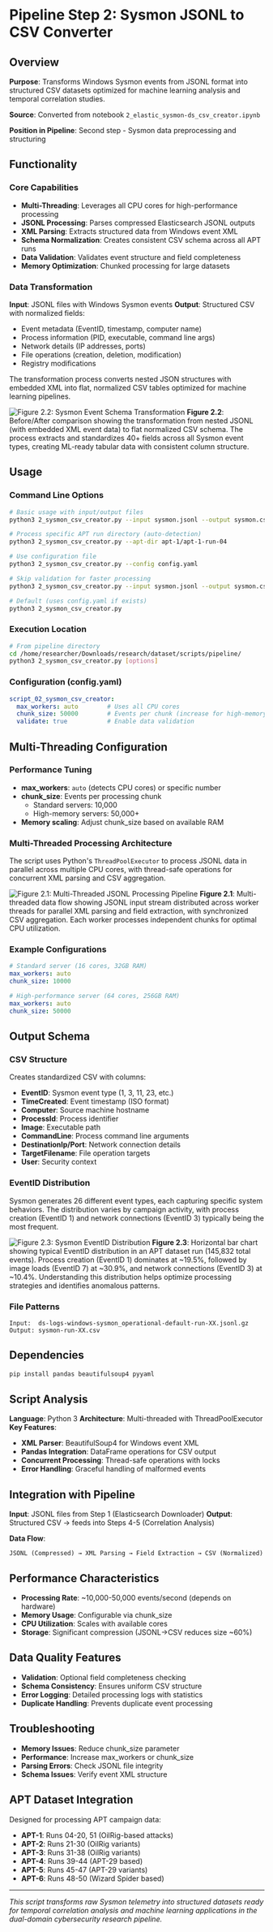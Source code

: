 # Pipeline Step 2: Sysmon JSONL to CSV Converter

## Overview
**Purpose**: Transforms Windows Sysmon events from JSONL format into structured CSV datasets optimized for machine learning analysis and temporal correlation studies.

**Source**: Converted from notebook `2_elastic_sysmon-ds_csv_creator.ipynb`

**Position in Pipeline**: Second step - Sysmon data preprocessing and structuring

## Functionality

### Core Capabilities
- **Multi-Threading**: Leverages all CPU cores for high-performance processing
- **JSONL Processing**: Parses compressed Elasticsearch JSONL outputs
- **XML Parsing**: Extracts structured data from Windows event XML
- **Schema Normalization**: Creates consistent CSV schema across all APT runs
- **Data Validation**: Validates event structure and field completeness
- **Memory Optimization**: Chunked processing for large datasets

### Data Transformation
**Input**: JSONL files with Windows Sysmon events
**Output**: Structured CSV with normalized fields:
- Event metadata (EventID, timestamp, computer name)
- Process information (PID, executable, command line args)
- Network details (IP addresses, ports)
- File operations (creation, deletion, modification)
- Registry modifications

The transformation process converts nested JSON structures with embedded XML into flat, normalized CSV tables optimized for machine learning pipelines.

![Figure 2.2: Sysmon Event Schema Transformation](figures/figure_2_2_schema_transformation.png)
**Figure 2.2**: Before/After comparison showing the transformation from nested JSONL (with embedded XML event data) to flat normalized CSV schema. The process extracts and standardizes 40+ fields across all Sysmon event types, creating ML-ready tabular data with consistent column structure.

## Usage

### Command Line Options
```bash
# Basic usage with input/output files
python3 2_sysmon_csv_creator.py --input sysmon.jsonl --output sysmon.csv

# Process specific APT run directory (auto-detection)
python3 2_sysmon_csv_creator.py --apt-dir apt-1/apt-1-run-04

# Use configuration file
python3 2_sysmon_csv_creator.py --config config.yaml

# Skip validation for faster processing
python3 2_sysmon_csv_creator.py --input sysmon.jsonl --output sysmon.csv --no-validate

# Default (uses config.yaml if exists)
python3 2_sysmon_csv_creator.py
```

### Execution Location
```bash
# From pipeline directory
cd /home/researcher/Downloads/research/dataset/scripts/pipeline/
python3 2_sysmon_csv_creator.py [options]
```

### Configuration (config.yaml)
```yaml
script_02_sysmon_csv_creator:
  max_workers: auto        # Uses all CPU cores
  chunk_size: 50000        # Events per chunk (increase for high-memory servers)
  validate: true           # Enable data validation
```

## Multi-Threading Configuration

### Performance Tuning
- **max_workers**: `auto` (detects CPU cores) or specific number
- **chunk_size**: Events per processing chunk
  - Standard servers: 10,000
  - High-memory servers: 50,000+
- **Memory scaling**: Adjust chunk_size based on available RAM

### Multi-Threaded Processing Architecture

The script uses Python's `ThreadPoolExecutor` to process JSONL data in parallel across multiple CPU cores, with thread-safe operations for concurrent XML parsing and CSV aggregation.

![Figure 2.1: Multi-Threaded JSONL Processing Pipeline](figures/figure_2_1_multithreaded_processing.png)
**Figure 2.1**: Multi-threaded data flow showing JSONL input stream distributed across worker threads for parallel XML parsing and field extraction, with synchronized CSV aggregation. Each worker processes independent chunks for optimal CPU utilization.

### Example Configurations
```yaml
# Standard server (16 cores, 32GB RAM)
max_workers: auto
chunk_size: 10000

# High-performance server (64 cores, 256GB RAM)
max_workers: auto
chunk_size: 50000
```

## Output Schema

### CSV Structure
Creates standardized CSV with columns:
- **EventID**: Sysmon event type (1, 3, 11, 23, etc.)
- **TimeCreated**: Event timestamp (ISO format)
- **Computer**: Source machine hostname
- **ProcessId**: Process identifier
- **Image**: Executable path
- **CommandLine**: Process command line arguments
- **DestinationIp/Port**: Network connection details
- **TargetFilename**: File operation targets
- **User**: Security context

### EventID Distribution

Sysmon generates 26 different event types, each capturing specific system behaviors. The distribution varies by campaign activity, with process creation (EventID 1) and network connections (EventID 3) typically being the most frequent.

![Figure 2.3: Sysmon EventID Distribution](figures/figure_2_3_eventid_distribution.png)
**Figure 2.3**: Horizontal bar chart showing typical EventID distribution in an APT dataset run (145,832 total events). Process creation (EventID 1) dominates at ~19.5%, followed by image loads (EventID 7) at ~30.9%, and network connections (EventID 3) at ~10.4%. Understanding this distribution helps optimize processing strategies and identifies anomalous patterns.

### File Patterns
```
Input:  ds-logs-windows-sysmon_operational-default-run-XX.jsonl.gz
Output: sysmon-run-XX.csv
```

## Dependencies
```bash
pip install pandas beautifulsoup4 pyyaml
```

## Script Analysis
**Language**: Python 3
**Architecture**: Multi-threaded with ThreadPoolExecutor
**Key Features**:
- **XML Parser**: BeautifulSoup4 for Windows event XML
- **Pandas Integration**: DataFrame operations for CSV output
- **Concurrent Processing**: Thread-safe operations with locks
- **Error Handling**: Graceful handling of malformed events

## Integration with Pipeline
**Input**: JSONL files from Step 1 (Elasticsearch Downloader)
**Output**: Structured CSV → feeds into Steps 4-5 (Correlation Analysis)

**Data Flow**:
```
JSONL (Compressed) → XML Parsing → Field Extraction → CSV (Normalized)
```

## Performance Characteristics
- **Processing Rate**: ~10,000-50,000 events/second (depends on hardware)
- **Memory Usage**: Configurable via chunk_size
- **CPU Utilization**: Scales with available cores
- **Storage**: Significant compression (JSONL→CSV reduces size ~60%)

## Data Quality Features
- **Validation**: Optional field completeness checking
- **Schema Consistency**: Ensures uniform CSV structure
- **Error Logging**: Detailed processing logs with statistics
- **Duplicate Handling**: Prevents duplicate event processing

## Troubleshooting
- **Memory Issues**: Reduce chunk_size parameter
- **Performance**: Increase max_workers or chunk_size
- **Parsing Errors**: Check JSONL file integrity
- **Schema Issues**: Verify event XML structure

## APT Dataset Integration
Designed for processing APT campaign data:
- **APT-1**: Runs 04-20, 51 (OilRig-based attacks)
- **APT-2**: Runs 21-30 (OilRig variants)
- **APT-3**: Runs 31-38 (OilRig variants)
- **APT-4**: Runs 39-44 (APT-29 based)
- **APT-5**: Runs 45-47 (APT-29 variants)
- **APT-6**: Runs 48-50 (Wizard Spider based)

---
*This script transforms raw Sysmon telemetry into structured datasets ready for temporal correlation analysis and machine learning applications in the dual-domain cybersecurity research pipeline.*